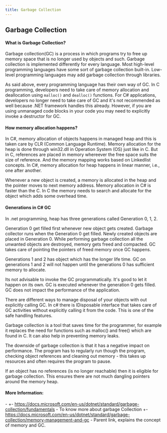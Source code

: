 ```yaml
---
title: Garbage Collection
---
```

## Garbage Collection

#### What is Garbage Collection?

Garbage collection(GC) is a process in which programs try to free up memory space that is no longer used by objects and such.  Garbage collection is implemented differently for every language.  Most high-level programming languages have some sort of garbage collection built-in.  Low-level programming languages may add garbage collection through libraries.

As said above, every programming language has their own way of GC. In C programming, developers need to take care of memory allocation and deallocation using `malloc()` and `dealloc()` functions. For C# applications, developers no longer need to take care of GC and it's not recommended as well because .NET framework handles this already. However, if you are using unmanaged code blocks in your code you may need to explicitly invoke a destructor for GC.
 
 #### How memory allocation happens?
 In C#, memory allocation of objects happens in managed heap and this is taken care by CLR (Common Language Runtime). Memory allocation for the heap is done through win32.dll in Operation System (OS) just like in C. But in C, references are placed in memory whereever the free space suits the size of reference. And the memory mapping works based on Linkedlist concepts. In C#, memory allocation for heap happens in linear manner, i.e., one after another. 
 
Whenever a new object is created, a memory is allocated in the heap and the pointer moves to next memory address. Memory allocation in C# is faster than the C. In C the memory needs to search and allocate for the object which adds some overhead time.
 
 #### Generations in C# GC
In .net programming, heap has three generations called Generation 0, 1, 2. 

Generation 0 get filled first whenever new object gets created.  Garbage collector runs when the Generation 0 get filled. Newly created objects are placed in Generation 0. While performing garbage collection all the unwanted objects are destroyed, memory gets freed and compacted. GC takes care of pointing the pointers of freed memory once GC happens. 

Generations 1 and 2 has object which has the longer life time. GC on generations 1 and 2 will not happen until the generations 0 has sufficient memory to allocate.

Its not advisable to invoke the GC programmatically. It's good to let it happen on its own. GC is executed whenever the generation 0 gets filled. GC does not impact the performance of the application. 

There are different ways to manage disposal of your objects with out explicitly calling GC. In c# there is IDisposable interface that takes care of GC activities without explicitly calling it from the code. This is one of the safe handling features.

Garbage collection is a tool that saves time for the programmer, for example it replaces the need for functions such as malloc() and free() which are found in C. It can also help in preventing memory leaks.

The downside of garbage collection is that it has a negative impact on performance. The program has to regularly run though the program, checking object references and cleaning out memory - this takes up resources and often requires the program to pause.
 
If an object has no references (is no longer reachable) then it is eligible for garbage collection. This ensures there are not much dangling pointers around the memory heap. 

#### More Information:
 -<!-- Please add any articles you think might be helpful to read before writing the article -->
 +- https://docs.microsoft.com/en-us/dotnet/standard/garbage-collection/fundamentals - To know more about garbage Collection
 +- https://docs.microsoft.com/en-us/dotnet/standard/garbage-collection/memory-management-and-gc - Parent link, explains the concept of memory and GC.
